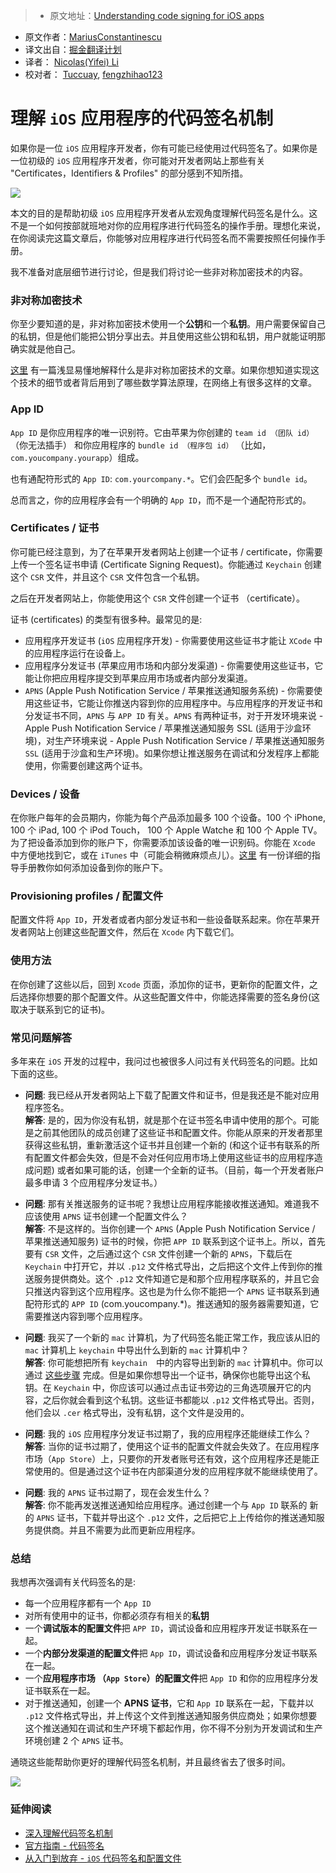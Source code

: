 > * 原文地址：[Understanding code signing for iOS apps](https://engineering.nodesagency.com/articles/iOS/Understanding-code-signing-for-iOS-apps/)
* 原文作者：[MariusConstantinescu](https://twitter.com/marius_const)
* 译文出自：[掘金翻译计划](https://github.com/xitu/gold-miner)
* 译者： [Nicolas(Yifei) Li](https://github.com/yifili09)
* 校对者： [Tuccuay](https://github.com/Tuccuay), [fengzhihao123](https://github.com/fengzhihao123)

# 理解 `iOS` 应用程序的代码签名机制


如果你是一位 `iOS` 应用程序开发者，你有可能已经使用过代码签名了。如果你是一位初级的 `iOS` 应用程序开发者，你可能对开发者网站上那些有关 "Certificates，Identifiers & Profiles" 的部分感到不知所措。

![](https://d1gwekl0pol55k.cloudfront.net/image/baas/translate_values/hbikk_ospmSpNLyW.gif)

本文的目的是帮助初级 `iOS` 应用程序开发者从宏观角度理解代码签名是什么。这不是一个如何按部就班地对你的应用程序进行代码签名的操作手册。理想化来说，在你阅读完这篇文章后，你能够对应用程序进行代码签名而不需要按照任何操作手册。

我不准备对底层细节进行讨论，但是我们将讨论一些非对称加密技术的内容。

### [](#Asymmetric-cryptography "Asymmetric cryptography")非对称加密技术

你至少要知道的是，非对称加密技术使用一个**公钥**和一个**私钥**。用户需要保留自己的私钥，但是他们能把公钥分享出去。并且使用这些公钥和私钥，用户就能证明那确实就是他自己。

[这里](https://blog.vrypan.net/2013/08/28/public-key-cryptography-for-non-geeks/) 有一篇浅显易懂地解释什么是非对称加密技术的文章。如果你想知道实现这个技术的细节或者背后用到了哪些数学算法原理，在网络上有很多这样的文章。

### [](#App-ID "App ID")App ID

`App ID` 是你应用程序的唯一识别符。它由苹果为你创建的 `team id （团队 id）`（你无法插手） 和你应用程序的 `bundle id （程序包 id）` （比如，`com.youcompany.yourapp`）组成。

也有通配符形式的 `App ID`: `com.yourcompany.*`。它们会匹配多个 `bundle id`。

总而言之，你的应用程序会有一个明确的 `App ID`，而不是一个通配符形式的。

### [](#Certificates "Certificates")Certificates / 证书

你可能已经注意到，为了在苹果开发者网站上创建一个证书 / certificate，你需要上传一个签名证书申请 (Certificate Signing Request)。你能通过 `Keychain` 创建这个 `CSR` 文件，并且这个 `CSR` 文件包含一个私钥。

之后在开发者网站上，你能使用这个 `CSR` 文件创建一个证书 （certificate）。

证书 (certificates) 的类型有很多种。最常见的是:

* 应用程序开发证书 (`iOS` 应用程序开发) - 你需要使用这些证书才能让 `XCode` 中的应用程序运行在设备上。 
* 应用程序分发证书 (苹果应用市场和内部分发渠道) - 你需要使用这些证书，它能让你把应用程序提交到苹果应用市场或者内部分发渠道。
* `APNS` (Apple Push Notification Service / 苹果推送通知服务系统) - 你需要使用这些证书，它能让你推送内容到你的应用程序中。与应用程序的开发证书和分发证书不同，`APNS` 与 `APP ID` 有关。`APNS` 有两种证书，对于开发环境来说 - Apple Push Notification Service / 苹果推送通知服务 SSL (适用于沙盒环境)，对生产环境来说 - Apple Push Notification Service / 苹果推送通知服务 `SSL` (适用于沙盒和生产环境)。如果你想让推送服务在调试和分发程序上都能使用，你需要创建这两个证书。

### [](#Devices "Devices")Devices / 设备

在你账户每年的会员期内，你能为每个产品添加最多 100 个设备。100 个 iPhone, 100 个 iPad, 100 个 iPod Touch， 100 个 Apple Watche 和 100 个 Apple TV。为了把设备添加到你的账户下，你需要添加该设备的唯一识别码。你能在 `Xcode` 中方便地找到它，或在 `iTunes` 中（可能会稍微麻烦点儿）。[这里](https://developer.apple.com/library/content/documentation/IDEs/Conceptual/AppDistributionGuide/MaintainingProfiles/MaintainingProfiles.html#//apple_ref/doc/uid/TP40012582-CH30-SW10) 有一份详细的指导手册教你如何添加设备到你的账户下。

### [](#Provisioning-profiles "Provisioning profiles")Provisioning profiles / 配置文件

配置文件将 `App ID`，开发者或者内部分发证书和一些设备联系起来。你在苹果开发者网站上创建这些配置文件，然后在 `Xcode` 内下载它们。

### [](#Usage "Usage")使用方法

在你创建了这些以后，回到 `Xcode` 页面，添加你的证书，更新你的配置文件，之后选择你想要的那个配置文件。从这些配置文件中，你能选择需要的签名身份(这取决于联系到它的证书)。

### [](#F-A-Q "F.A.Q.")常见问题解答

多年来在 `iOS` 开发的过程中，我问过也被很多人问过有关代码签名的问题。比如下面的这些。

* **问题**: 我已经从开发者网站上下载了配置文件和证书，但是我还是不能对应用程序签名。       
    **解答**: 是的，因为你没有私钥，就是那个在证书签名申请中使用的那个。可能是之前其他团队的成员创建了这些证书和配置文件。你能从原来的开发者那里获得这些私钥，重新激活这个证书并且创建一个新的 (和这个证书有联系的所有配置文件都会失效，但是不会对任何应用市场上使用这些证书的应用程序造成问题) 或者如果可能的话，创建一个全新的证书。（目前，每一个开发者账户最多申请 3 个应用程序分发证书。）

* **问题**: 那有关推送服务的证书呢？我想让应用程序能接收推送通知。难道我不应该使用 `APNS` 证书创建一个配置文件么？            
    **解答**: 不是这样的。当你创建一个 `APNS` (Apple Push Notification Service / 苹果推送通知服务) 证书的时候，你把 `APP ID` 联系到这个证书上。所以，首先要有 `CSR` 文件，之后通过这个 `CSR` 文件创建一个新的 `APNS`，下载后在 `Keychain` 中打开它，并以 `.p12` 文件格式导出，之后把这个文件上传到你的推送服务提供商处。这个 `.p12` 文件知道它是和那个应用程序联系的，并且它会只推送内容到这个应用程序。这也是为什么你不能把一个 `APNS` 证书联系到通配符形式的 `APP ID` (com.youcompany.*)。推送通知的服务器需要知道，它需要推送内容到哪个应用程序。

* **问题**: 我买了一个新的 `mac` 计算机，为了代码签名能正常工作，我应该从旧的 `mac` 计算机上 `keychain` 中导出什么到新的 `mac` 计算机中？         
    **解答**: 你可能想把所有 `keychain`　中的内容导出到新的 `mac` 计算机中。你可以通过 [这些步骤](https://support.apple.com/kb/PH20120?locale=en_US) 完成。但是如果你想导出一个证书，确保你也能导出这个私钥。在 `Keychain` 中，你应该可以通过点击证书旁边的三角选项展开它的内容，之后你就会看到这个私钥。这些证书都能以 `.p12` 文件格式导出。否则，他们会以 `.cer` 格式导出，没有私钥，这个文件是没用的。

* **问题**: 我的 `iOS` 应用程序分发证书过期了，我的应用程序还能继续工作么？          
    **解答**: 当你的证书过期了，使用这个证书的配置文件就会失效了。在应用程序市场（`App Store`）上，只要你的开发者账号还有效，这个应用程序还是能正常使用的。但是通过这个证书在内部渠道分发的应用程序就不能继续使用了。

* **问题**: 我的 `APNS` 证书过期了，现在会发生什么？           
    **解答**: 你不能再发送推送通知给应用程序。通过创建一个与 `App ID` 联系的 新的 `APNS` 证书，下载并导出这个 `.p12` 文件，之后把它上上传给你的推送通知服务提供商。并且不需要为此而更新应用程序。

### [](#Summary "Summary")总结

我想再次强调有关代码签名的是:

* 每一个应用程序都有一个 `App ID`
* 对所有使用中的证书，你都必须存有相关的**私钥**
* 一个**调试版本的配置文件**把 `APP ID`，调试设备和应用程序开发证书联系在一起。
* 一个**内部分发渠道的配置文件**把 `App ID`，调试设备和应用程序分发证书联系在一起。
* 一个**应用程序市场 （`App Store`）的配置文件**把 `App ID` 和你的应用程序分发证书联系在一起。
* 对于推送通知，创建一个 **APNS 证书**，它和 `App ID` 联系在一起，下载并以 `.p12` 文件格式导出，并上传这个文件到推送通知服务供应商处；如果你想要这个推送通知在调试和生产环境下都起作用，你不得不分别为开发调试和生产环境创建 2 个 `APNS` 证书。

通晓这些能帮助你更好的理解代码签名机制，并且最终省去了很多时间。

![](https://d1gwekl0pol55k.cloudfront.net/image/baas/translate_values/success_YGu5HHLDK6.jpg)

### [](#Further-reading "Further reading")延伸阅读

* [深入理解代码签名机制](https://www.objc.io/issues/17-security/inside-code-signing/)
* [官方指南 - 代码签名](https://developer.apple.com/support/code-signing/) 
* [从入门到放弃 - `iOS` 代码签名和配置文件](https://medium.com/ios-os-x-development/ios-code-signing-provisioning-in-a-nutshell-d5b247760bef)

